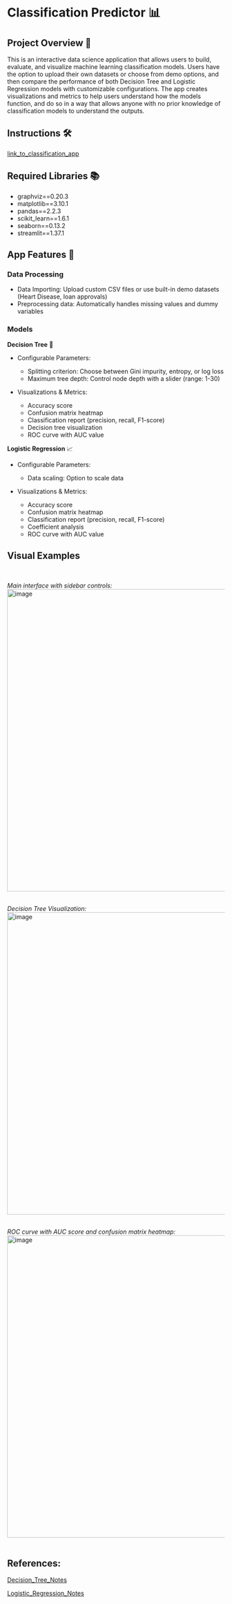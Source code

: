 # Classification Predictor 📊

## Project Overview 🚀
This is an interactive data science application that allows users to build, evaluate, and visualize machine learning classification models. Users have the option to upload their own datasets or choose from demo options, and then compare the performance of both Decision Tree and Logistic Regression models with customizable configurations. The app creates visualizations and metrics to help users understand how the models function, and do so in a way that allows anyone with no prior knowledge of classification models to understand the outputs. 

## Instructions 🛠️
[link_to_classification_app]( )

## Required Libraries 📚
- graphviz==0.20.3
- matplotlib==3.10.1
- pandas==2.2.3
- scikit_learn==1.6.1
- seaborn==0.13.2
- streamlit==1.37.1

## App Features 📁
### Data Processing
- Data Importing: Upload custom CSV files or use built-in demo datasets (Heart Disease, loan approvals)
- Preprocessing data: Automatically handles missing values and dummy variables

### Models
**Decision Tree** 🌳
- Configurable Parameters:
    - Splitting criterion: Choose between Gini impurity, entropy, or log loss 
    - Maximum tree depth: Control node depth with a slider (range: 1-30)

- Visualizations & Metrics:
    - Accuracy score
    - Confusion matrix heatmap
    - Classification report (precision, recall, F1-score)
    - Decision tree visualization
    - ROC curve with AUC value

**Logistic Regression** 📈
- Configurable Parameters:
    - Data scaling: Option to scale data 

- Visualizations & Metrics:
    - Accuracy score
    - Confusion matrix heatmap
    - Classification report (precision, recall, F1-score)
    - Coefficient analysis
    - ROC curve with AUC value

## Visual Examples
<br>

*Main interface with sidebar controls:*
<br>
<img src="https://github.com/user-attachments/assets/eb62906d-2400-4e39-bfe0-7c954a186af3" alt="image" width="700" />
<br><br>

*Decision Tree Visualization:*
<br>
<img src="https://github.com/user-attachments/assets/96efdfbb-6aa3-405c-bc9c-3608d7ce6aec" alt="image" width="700" />
<br><br>

*ROC curve with AUC score and confusion matrix heatmap:*
<br>
<img src="https://github.com/user-attachments/assets/8727378c-d731-4b10-9ab2-846731f5e1dd" alt="image" width="700" />
<br><br>

## References:
[Decision_Tree_Notes](https://github.com/wsteadman/Steadman-Data-Science-Portfolio/blob/main/Notes/Week%2010/IDS_Week_10_1_(3_25)_FINAL.ipynb)

[Logistic_Regression_Notes](https://github.com/wsteadman/Steadman-Data-Science-Portfolio/blob/main/Notes/Week%209/IDS_Week_9_1_(3_18)_FINAL-1.ipynb)
